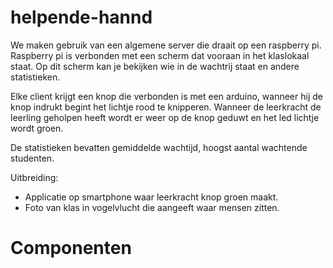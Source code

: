 # helpende-hannd

We maken gebruik van een algemene server die draait op een raspberry pi. Raspberry pi is verbonden met een scherm dat
vooraan in het klaslokaal staat. Op dit scherm kan je bekijken wie in de wachtrij staat en andere statistieken.

Elke client krijgt een knop die verbonden is met een arduino, wanneer hij de knop indrukt begint 
het lichtje rood te knipperen. Wanneer de leerkracht de leerling geholpen heeft wordt er weer op de knop geduwt en 
het led lichtje wordt groen. 

De statistieken bevatten gemiddelde wachtijd, hoogst aantal wachtende studenten.

Uitbreiding:  
+ Applicatie op smartphone waar leerkracht knop groen maakt.
+ Foto van klas in vogelvlucht die aangeeft waar mensen zitten.   

# Componenten


